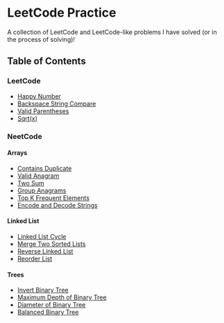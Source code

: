 # LeetCode Practice
A collection of LeetCode and LeetCode-like problems I have solved (or in the process of solving)!

## Table of Contents
### LeetCode
- <a href="./leetcode/happyNumber.java">Happy Number</a> <br>
- <a href="./leetcode/backspace_string_compare.py">Backspace String Compare</a> <br>
- <a href="./leetcode/validParentheses.js">Valid Parentheses</a> <br>
- <a href="./leetcode/my_sqrt.py">Sqrt(x)</a> <br>

### NeetCode
#### Arrays
- <a href="./neetcode/arrays/contains_duplicate.py">Contains Duplicate</a> <br>
- <a href="./neetcode/arrays/valid_anagram.py">Valid Anagram</a> <br>
- <a href="./neetcode/arrays/two_sum.py">Two Sum</a> <br>
- <a href="./neetcode/arrays/group_anagrams.py">Group Anagrams</a> <br>
- <a href="./neetcode/arrays/top_k_frequent_elements.py">Top K Frequent Elements</a> <br>
- <a href="./neetcode/arrays/encode_and_decode_strings.py">Encode and Decode Strings</a> <br>

#### Linked List
- <a href="./neetcode/linked list/linked_list_cycle.py">Linked List Cycle</a> <br>
- <a href="./neetcode/linked list/merge_two_sorted_lists.py">Merge Two Sorted Lists</a> <br>
- <a href="./neetcode/linked list/reverse_linked_list.py">Reverse Linked List</a> <br>
- <a href="./neetcode/linked list/reorder_list.py">Reorder List</a> <br>

#### Trees
- <a href="./neetcode/trees/invert_binary_tree.py">Invert Binary Tree</a> <br>
- <a href="./neetcode/trees/maximum_depth_of_binary_tree.py">Maximum Depth of Binary Tree</a> <br>
- <a href="./neetcode/trees/diameter_of_binary_tree.py">Diameter of Binary Tree</a> <br>
- <a href="./neetcode/trees/balanced_binary_tree.py">Balanced Binary Tree</a> <br>